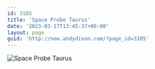 ```yaml
---
id: 3105
title: 'Space Probe Taurus'
date: '2023-03-17T13:45:37+00:00'
layout: page
guid: 'http://new.andydixon.com/?page_id=3105'
---
```


![Space Probe Taurus](https://i0.wp.com/assets.g8x2.ldn.idrivee2-23.com/posters/Space%20Probe%20Taurus%2001.jpg?w=1200&ssl=1 "Space Probe Taurus")